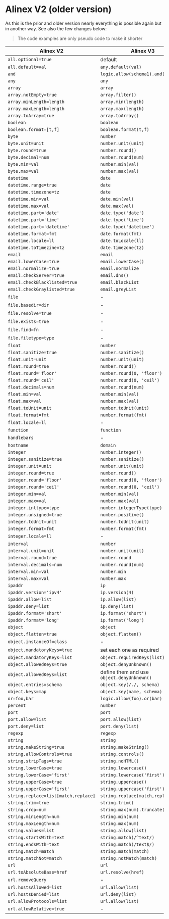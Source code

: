 # Alinex V2 (older version)

As this is the prior and older version nearly everything is possible again but in another way. See
also the few changes below:

> The code examples are only pseudo code to make it shorter

| Alinex V2 | Alinex V3 |
| --------- | --------- |
| `all.optional=true` | default |
| `all.default=val` | `any.default(val)` |
| `and` |  `logic.allow(schema1).and(schema2)` |
| `any` | `any` |
| `array` | `array` |
| `array.notEmpty=true` | `array.filter()` |
| `array.minLength=length` | `array.min(length)` |
| `array.maxLength=length` | `array.max(length)` |
| `array.toArray=true` | `array.toArray()` |
| `boolean` | `boolean` |
| `boolean.format=[t,f]` | `boolean.format(t,f)` |
| `byte` | `number` |
| `byte.unit=unit` | `number.unit(unit)` |
| `byte.round=true` | `number.round()` |
| `byte.decimal=num` | `number.round(num)` |
| `byte.min=val` | `number.min(val)` |
| `byte.max=val` | `number.max(val)` |
| `datetime` | `date` |
| `datetime.range=true` | `date` |
| `datetime.timezone=tz` | `date` |
| `datetime.min=val` | `date.min(val)` |
| `datetime.max=val` | `date.max(val)` |
| `datetime.part='date'` | `date.type('date')` |
| `datetime.part='time'` | `date.type('time')` |
| `datetime.part='datetime'` | `date.type('datetime')` |
| `datetime.format=fmt` | `date.format(fmt)` |
| `datetime.locale=ll` | `date.toLocale(ll)` |
| `datetime.toTimezine=tz` | `date.timezone(tz)` |
| `email` | `email` |
| `email.lowerCase=true` | `email.lowerCase()` |
| `email.normalize=true` | `email.normalize` |
| `email.checkServer=true` | `email.dns()` |
| `email.checkBlacklisted=true` | `email.blackList` |
| `email.checkGraylisted=true` | `email.greyList` |
| `file` | - |
| `file.basedir=dir` | - |
| `file.resolve=true` | - |
| `file.exists=true` | - |
| `file.find=fn` | - |
| `file.filetype=type` | - |
| `float` | `number` |
| `float.sanitize=true` | `number.sanitize()` |
| `float.unit=unit` | `number.unit(unit)` |
| `float.round=true` | `number.round()` |
| `float.round='floor'` | `number.round(0, 'floor')` |
| `float.round='ceil'` | `number.round(0, 'ceil')` |
| `float.decimals=num` | `number.round(num)` |
| `float.min=val` | `number.min(val)` |
| `float.max=val` | `number.max(val)` |
| `float.toUnit=unit` | `number.toUnit(unit)` |
| `float.format=fmt` | `number.format(fmt)` |
| `float.locale=ll` | - |
| `function` | `function` |
| `handlebars` | - |
| `hostname` | `domain` |
| `integer` | `number.integer()` |
| `integer.sanitize=true` | `number.sanitize()` |
| `integer.unit=unit` | `number.unit(unit)` |
| `integer.round=true` | `number.round()` |
| `integer.round='floor'` | `number.round(0, 'floor')` |
| `integer.round='ceil'` | `number.round(0, 'ceil')` |
| `integer.min=val` | `number.min(val)` |
| `integer.max=val` | `number.max(val)` |
| `integer.inttype=type` | `number.integerType(type)` |
| `integer.unsigned=true` | `number.positive()` |
| `integer.toUnit=unit` | `number.toUnit(unit)` |
| `integer.format=fmt` | `number.format(fmt)` |
| `integer.locale=ll` | - |
| `interval` | `number` |
| `interval.unit=unit` | `number.unit(unit)` |
| `interval.round=true` | `number.round` |
| `interval.decimals=num` | `number.round(num)` |
| `interval.min=val` | `number.min` |
| `interval.max=val` | `number.max` |
| `ipaddr` | `ip` |
| `ipaddr.version='ipv4'` | `ip.version(4)` |
| `ipaddr.allow=list` | `ip.allow(list)` |
| `ipaddr.deny=list` | `ip.deny(list)` |
| `ipaddr.format='short'` | `ip.format('short')` |
| `ipaddr.format='long'` | `ip.format('long')` |
| `object` | `object` |
| `object.flatten=true` | `object.flatten()` |
| `object.instanceOf=class` | - |
| `object.mandatoryKeys=true` | set each one as required |
| `object.mandatoryKeys=list` | `object.requiredKeys(list)` |
| `object.allowedKeys=true` | `object.denyUnknown()` |
| `object.allowedKeys=list` | define them and use `object.denyUnknown()` |
| `object.entries=schema` | `object.key(/./, schema)` |
| `object.keys=map` | `object.key(name, schema)` |
| `or=foo,bar` | `logic.allow(foo).or(bar)` |
| `percent` | `number` |
| `port` | `port` |
| `port.allow=list` | `port.allow(list)` |
| `port.deny=list` | `port.deny(list)` |
| `regexp` | `regexp` |
| `string` | `string` |
| `string.makeString=true` | `string.makeString()` |
| `string.allowControls=true` | `string.controls()` |
| `string.stripTags=true` | `string.noHTML()` |
| `string.lowerCase=true` | `string.lowercase()` |
| `string.lowerCase='first'` | `string.lowercase('first')` |
| `string.upperCase=true` | `string.uppercase()` |
| `string.upperCase='first'` | `string.uppercase('first')` |
| `string.replace=list[match,replace]` | `string.replace(match,replace)` |
| `string.trim=true` | `string.trim()` |
| `string.crop=num` | `string.max(num).truncate()` |
| `string.minLength=num` | `string.min(num)` |
| `string.maxLength=num` | `string.max(num)` |
| `string.values=list` | `string.allow(list)` |
| `string.startsWith=text` | `string.match(/^text/)` |
| `string.endsWith=text` | `string.match(/text$/)` |
| `string.match=match` | `string.match(match)` |
| `string.matchNot=match` | `string.notMatch(match)` |
| `url` | `url` |
| `url.toAbsoluteBase=href` | `url.resolve(href)` |
| `url.removeQuery` | - |
| `url.hostsAllowed=list` | `url.allow(list)` |
| `url.hostsDenied=list` | `url.deny(list)` |
| `url.allowProtocols=list` | `url.allow(list)` |
| `url.allowRelative=true` | - |
